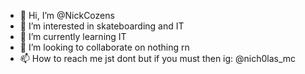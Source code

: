 - 👋 Hi, I’m @NickCozens
- 👀 I’m interested in skateboarding and IT
- 🌱 I’m currently learning IT
- 💞️ I’m looking to collaborate on nothing rn
- 📫 How to reach me jst dont but if you must then ig: @nich0las_mc 

<!---
NickCozens/NickCozens is a ✨ special ✨ repository because its `README.md` (this file) appears on your GitHub profile.
You can click the Preview link to take a look at your changes.
--->
